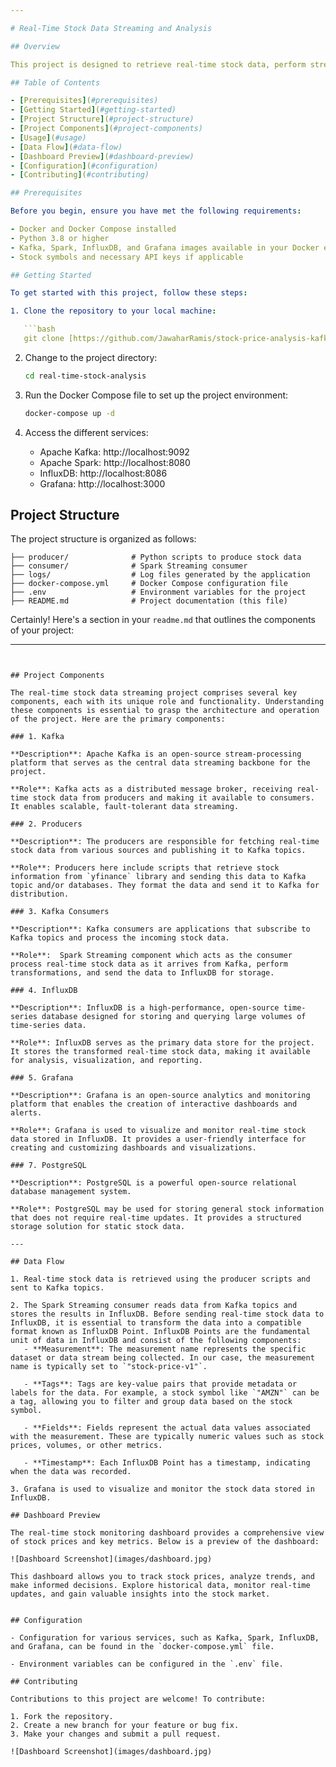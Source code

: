 ```yaml
---

# Real-Time Stock Data Streaming and Analysis

## Overview

This project is designed to retrieve real-time stock data, perform streaming data analysis using Apache Kafka and Apache Spark, store data in InfluxDB, and visualize the data with Grafana. It aims to provide insights into the stock market and allow users to monitor stock prices effectively.  General information regarding the stock is also retrieved and stored onto a Postrgesql database.

## Table of Contents

- [Prerequisites](#prerequisites)
- [Getting Started](#getting-started)
- [Project Structure](#project-structure)
- [Project Components](#project-components)
- [Usage](#usage)
- [Data Flow](#data-flow)
- [Dashboard Preview](#dashboard-preview)
- [Configuration](#configuration)
- [Contributing](#contributing)

## Prerequisites

Before you begin, ensure you have met the following requirements:

- Docker and Docker Compose installed
- Python 3.8 or higher
- Kafka, Spark, InfluxDB, and Grafana images available in your Docker environment
- Stock symbols and necessary API keys if applicable

## Getting Started

To get started with this project, follow these steps:

1. Clone the repository to your local machine:

   ```bash
   git clone [https://github.com/JawaharRamis/stock-price-analysis-kafka-spark-influxdb-grafana.git]
   ```

2. Change to the project directory:

   ```bash
   cd real-time-stock-analysis
   ```

3. Run the Docker Compose file to set up the project environment:

   ```bash
   docker-compose up -d
   ```

4. Access the different services:

   - Apache Kafka: http://localhost:9092
   - Apache Spark: http://localhost:8080
   - InfluxDB: http://localhost:8086
   - Grafana: http://localhost:3000

## Project Structure

The project structure is organized as follows:

```
├── producer/              # Python scripts to produce stock data
├── consumer/              # Spark Streaming consumer
├── logs/                  # Log files generated by the application
├── docker-compose.yml     # Docker Compose configuration file
├── .env                   # Environment variables for the project
├── README.md              # Project documentation (this file)
```
Certainly! Here's a section in your `readme.md` that outlines the components of your project:

---
```


## Project Components

The real-time stock data streaming project comprises several key components, each with its unique role and functionality. Understanding these components is essential to grasp the architecture and operation of the project. Here are the primary components:

### 1. Kafka

**Description**: Apache Kafka is an open-source stream-processing platform that serves as the central data streaming backbone for the project.

**Role**: Kafka acts as a distributed message broker, receiving real-time stock data from producers and making it available to consumers. It enables scalable, fault-tolerant data streaming.

### 2. Producers

**Description**: The producers are responsible for fetching real-time stock data from various sources and publishing it to Kafka topics.

**Role**: Producers here include scripts that retrieve stock information from `yfinance` library and sending this data to Kafka topic and/or databases. They format the data and send it to Kafka for distribution.

### 3. Kafka Consumers

**Description**: Kafka consumers are applications that subscribe to Kafka topics and process the incoming stock data.

**Role**:  Spark Streaming component which acts as the consumer process real-time stock data as it arrives from Kafka, perform transformations, and send the data to InfluxDB for storage.

### 4. InfluxDB

**Description**: InfluxDB is a high-performance, open-source time-series database designed for storing and querying large volumes of time-series data.

**Role**: InfluxDB serves as the primary data store for the project. It stores the transformed real-time stock data, making it available for analysis, visualization, and reporting.

### 5. Grafana

**Description**: Grafana is an open-source analytics and monitoring platform that enables the creation of interactive dashboards and alerts.

**Role**: Grafana is used to visualize and monitor real-time stock data stored in InfluxDB. It provides a user-friendly interface for creating and customizing dashboards and visualizations.

### 7. PostgreSQL

**Description**: PostgreSQL is a powerful open-source relational database management system.

**Role**: PostgreSQL may be used for storing general stock information that does not require real-time updates. It provides a structured storage solution for static stock data.

---

## Data Flow

1. Real-time stock data is retrieved using the producer scripts and sent to Kafka topics.

2. The Spark Streaming consumer reads data from Kafka topics and stores the results in InfluxDB. Before sending real-time stock data to InfluxDB, it is essential to transform the data into a compatible format known as InfluxDB Point. InfluxDB Points are the fundamental unit of data in InfluxDB and consist of the following components:
   - **Measurement**: The measurement name represents the specific dataset or data stream being collected. In our case, the measurement name is typically set to `"stock-price-v1"`.

   - **Tags**: Tags are key-value pairs that provide metadata or labels for the data. For example, a stock symbol like `"AMZN"` can be a tag, allowing you to filter and group data based on the stock       symbol.

   - **Fields**: Fields represent the actual data values associated with the measurement. These are typically numeric values such as stock prices, volumes, or other metrics.

   - **Timestamp**: Each InfluxDB Point has a timestamp, indicating when the data was recorded.

3. Grafana is used to visualize and monitor the stock data stored in InfluxDB.

## Dashboard Preview

The real-time stock monitoring dashboard provides a comprehensive view of stock prices and key metrics. Below is a preview of the dashboard:

![Dashboard Screenshot](images/dashboard.jpg)

This dashboard allows you to track stock prices, analyze trends, and make informed decisions. Explore historical data, monitor real-time updates, and gain valuable insights into the stock market.


## Configuration

- Configuration for various services, such as Kafka, Spark, InfluxDB, and Grafana, can be found in the `docker-compose.yml` file.

- Environment variables can be configured in the `.env` file.

## Contributing

Contributions to this project are welcome! To contribute:

1. Fork the repository.
2. Create a new branch for your feature or bug fix.
3. Make your changes and submit a pull request.

![Dashboard Screenshot](images/dashboard.jpg)


